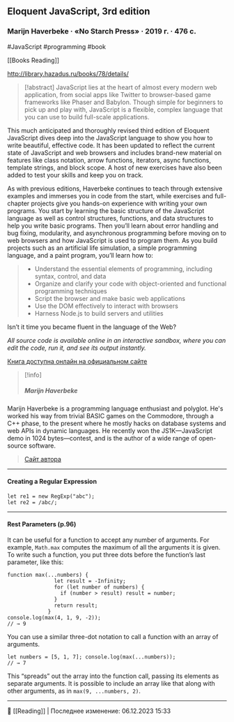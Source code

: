 ## Eloquent JavaScript, 3rd edition
### Marijn Haverbeke · «No Starch Press» · 2019 г. · 476 с.

#JavaScript #programming #book 

[[Books Reading]]

http://library.hazadus.ru/books/78/details/

> [!abstract]
> JavaScript lies at the heart of almost every modern web application, from social apps like Twitter to browser-based game frameworks like Phaser and Babylon. Though simple for beginners to pick up and play with, JavaScript is a flexible, complex language that you can use to build full-scale applications.
>
This much anticipated and thoroughly revised third edition of Eloquent JavaScript dives deep into the JavaScript language to show you how to write beautiful, effective code. It has been updated to reflect the current state of JavaScript and web browsers and includes brand-new material on features like class notation, arrow functions, iterators, async functions, template strings, and block scope. A host of new exercises have also been added to test your skills and keep you on track.
>
As with previous editions, Haverbeke continues to teach through extensive examples and immerses you in code from the start, while exercises and full-chapter projects give you hands-on experience with writing your own programs. You start by learning the basic structure of the JavaScript language as well as control structures, functions, and data structures to help you write basic programs. Then you’ll learn about error handling and bug fixing, modularity, and asynchronous programming before moving on to web browsers and how JavaScript is used to program them. As you build projects such as an artificial life simulation, a simple programming language, and a paint program, you’ll learn how to:
>
>- Understand the essential elements of programming, including syntax, control, and data
>- Organize and clarify your code with object-oriented and functional programming techniques
>- Script the browser and make basic web applications
>- Use the DOM effectively to interact with browsers
>- Harness Node.js to build servers and utilities
>
Isn’t it time you became fluent in the language of the Web?
>
_All source code is available online in an interactive sandbox, where you can edit the code, run it, and see its output instantly._
>
[Книга доступна онлайн на официальном сайте](https://eloquentjavascript.net)

>[!info]
>##### Marijn Haverbeke
>
Marijn Haverbeke is a programming language enthusiast and polyglot. He's worked his way from trivial BASIC games on the Commodore, through a C++ phase, to the present where he mostly hacks on database systems and web APIs in dynamic languages. He recently won the JS1K—JavaScript demo in 1024 bytes—contest, and is the author of a wide range of open-source software.
>
>[Сайт автора](https://marijnhaverbeke.nl)

---

#### Creating a Regular Expression

```
let re1 = new RegExp("abc");
let re2 = /abc/;
```

----

#### Rest Parameters (p.96)
It can be useful for a function to accept any number of arguments. For example, `Math.max` computes the maximum of all the arguments it is given. To write such a function, you put three dots before the function’s last parameter, like this:
```
function max(...numbers) {
               let result = -Infinity;
               for (let number of numbers) {
                 if (number > result) result = number;
               }
               return result;
             }
console.log(max(4, 1, 9, -2));
// → 9
```
You can use a similar three-dot notation to call a function with an array of arguments.

```
let numbers = [5, 1, 7]; console.log(max(...numbers));
// → 7
```

This “spreads” out the array into the function call, passing its elements as separate arguments. It is possible to include an array like that along with other arguments, as in `max(9, ...numbers, 2)`.

----
📂 [[Reading]] | Последнее изменение: 06.12.2023 15:33